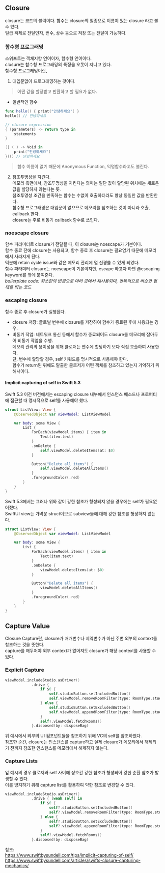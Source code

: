 ## Closure  
closure는 코드의 블럭이다. 함수는 closure의 일종으로 이름이 있는 closure 라고 볼 수 있다.  
일급 객체로 전달인자, 변수, 상수 등으로 저장 또는 전달이 가능하다.  
  
  
### 함수형 프로그래밍  
스위프트는 객체지향 언어이자, 함수형 언어이다.  
closure는 함수형 프로그래밍의 특징을 오롯이 지니고 있다.  
함수형 프로그래밍이란,  
1. 대입문없이 프로그래밍하는 것이다.  
> 어떤 값을 할당받고 반환하고 할 필요가 없다.  

- 일반적인 함수  
```swift
func hello() { print("안녕하세요") }  
hello() // 안녕하세요  

// closure expression  
{ (parameters) -> return type in  
    statements  
}

({ ( ) -> Void in  
    print("안녕하세요")  
})() // 안녕하세요  
```
> 함수 이름이 없기 때문에 Anonymous Function, 익명함수라고도 불린다.  

2. 참조투명성을 지킨다.  
메모리 측면에서, 참조투명성을 지킨다는 의미는 일단 값이 할당된 위치에는 새로운 값을 할당하지 않는다는 뜻.  
참조투명성 조건을 만족하는 함수는 수없이 호출하더라도 항상 동일한 값을 반환한다.  
함수형 프로그래밍은 대입문이 없으므로 메모리를 참조하는 것이 아니라 호출, callback 한다.  
closure는 주로 비동기 callback 함수로 쓰인다.  
  
### noescape closure  
함수 파라미터로 closure가 전달될 때, 이 closure는 noescape가 기본이다.  
함수 종료 전에 closure는 사용되고, 함수 종료 후 closure는 필요없기 때문에 메모리에서 사라지게 된다.  
덕분에 retain cycle issue와 같은 메모리 관리에 덜 신경쓸 수 있게 되었다.  
함수 파라미터 closure는 noescape이 기본이지만, escape 하고자 하면 @escaping keyword를 앞에 붙여준다.  
*boilerplate code: 최소한의 변경으로 여러 곳에서 재사용되며, 반복적으로 비슷한 형태를 띄는 코드*  
  
### escaping closure  
함수 종료 후 closure가 실행된다.  
- closure 저장: 글로벌 변수에 closure를 저장하여 함수가 종료된 후에 사용되는 경우.  
- 비동기 작업: 네트워크 통신 등에서 함수가 종료되어도 closure를 메모리에 잡아두어 비동기 작업을 수행.  
메모리 관리의 용이성을 위해 클로저는 변수에 할당하기 보다 직접 호출하여 사용한다.  
단, 변수에 할당할 경우, self 키워드를 명시적으로 사용해야 한다.  
함수가 return된 뒤에도 탈출한 클로저가 어떤 객체를 참조하고 있는지 기억하기 위해서이다.  
  
#### Implicit capturing of self in Swift 5.3  
Swift 5.3 이전 버전에서는 escaping closure 내부에서 인스턴스 메소드나 프로퍼티에 접근할 때 명시적으로 self를 사용해야 했다.  
  
```swift
struct ListView: View {
    @ObservedObject var viewModel: ListViewModel

    var body: some View {
        List {
            ForEach(viewModel.items) { item in
                Text(item.text)
            }
            .onDelete {
                self.viewModel.deleteItems(at: $0)
            }

            Button("Delete all items") {
                self.viewModel.deleteAllItems()
            }
            .foregroundColor(.red)
        }
    }
}
```  
  
Swift 5.3에서는 그러나 위와 같이 강한 참조가 형성되지 않을 경우에는 self가 필요없어졌다.  
SwiftUI view는 가벼운 struct이므로 subview들에 대해 강한 참조를 형성하지 않는다.  
  
```swift
struct ListView: View {
    @ObservedObject var viewModel: ListViewModel

    var body: some View {
        List {
            ForEach(viewModel.items) { item in
                Text(item.text)
            }
            .onDelete {
                viewModel.deleteItems(at: $0)
            }

            Button("Delete all items") {
                viewModel.deleteAllItems()
            }
            .foregroundColor(.red)
        }
    }
}
```  
  
  
  
  
## Capture Value  
Closure Capture란, closure가 매개변수나 지역변수가 아닌 주변 외부의 context를 참조하는 것을 뜻한다.  
capture를 해두어야 외부 context가 없어져도 closure가 해당 context를 사용할 수 있다.  
  
  
### Explicit Capture  
  
```swift
viewModel.includeStudio.asDriver()
            .drive {
                if $0 {
                    self.studioButton.setIncludedButton()
                    self.viewModel.removeRoomFilter(type: RoomType.studio)
                } else {
                    self.studioButton.setExcludedButton()
                    self.viewModel.appendRoomFilter(type: RoomType.studio)
                }
                self?.viewModel.fetchRooms()
            }.disposed(by: disposeBag)
```  
  
위 예시에서 외부의 UI 컴포넌트들을 참조하기 위해 VC의 self를 참조하였다.  
참조한 순간, closure는 인스턴스를 capture하고 실제 closure가 메모리에서 해제되기 전까지 참조한 인스턴스를 메모리에서 해제하지 않는다.  
  
### Capture Lists  
앞 예시의 경우 클로저와 self 사이에 상호간 강한 참조가 형성되어 강한 순환 참조가 발생할 수 있다.  
이를 방지하기 위해 capture list를 활용하여 약한 참조로 변경할 수 있다.  
  
```swift
viewModel.includeStudio.asDriver()
            .drive { [weak self] in
                if $0 {
                    self?.studioButton.setIncludedButton()
                    self?.viewModel.removeRoomFilter(type: RoomType.studio)
                } else {
                    self?.studioButton.setExcludedButton()
                    self?.viewModel.appendRoomFilter(type: RoomType.studio)
                }
                self?.viewModel.fetchRooms()
            }.disposed(by: disposeBag)
```  
  
  
  
  
참조:  
https://www.swiftbysundell.com/tips/implicit-capturing-of-self/  
https://www.swiftbysundell.com/articles/swifts-closure-capturing-mechanics/  